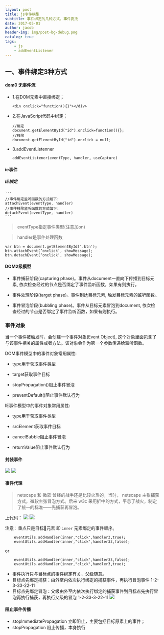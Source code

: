 ```yaml
---
layout: post
title: js事件模型
subtitle: 事件绑定的几种方式，事件委托
date: 2017-05-01
author: jacob
header-img: img/post-bg-debug.png
catalog: true
tags: 
    - js
    - addEventListener
---
```

## 一、事件绑定3种方式
 #### dom0 无事件流
 - 1.在DOM元素中直接绑定；
    ```
    <div onclick="function(){}"></div>
    ```
 - 2.在JavaScript代码中绑定；
    ```
    //绑定
    document.getElementById("id").onclick=function(){};
   //移除
    document.getElementById("id").onclick = null;
    ```
 - 3.addEventListenner
    ```
    addEventListener(eventType, handler, useCapture)
    ``` 
    
 #### ie事件

 ##### IE绑定

    ``` 
    //事件绑定监听函数的方式如下:
    attachEvent(eventType, handler)
    //事件移除监听函数的方式如下:
    detachEvent(eventType, handler)
    ```
>eventType指定事件类型(注意加on)

>handler是事件处理函数
```
var btn = document.getElementById('.btn');
btn.attachEvent(‘onclick’, showMessage);
btn.detachEvent(‘onclick’, showMessage);
```

#### DOM2级模型
- 事件捕获阶段(capturing phase)。事件从document一直向下传播到目标元素, 依次检查经过的节点是否绑定了事件监听函数，如果有则执行。

- 事件处理阶段(target phase)。事件到达目标元素, 触发目标元素的监听函数。

- 事件冒泡阶段(bubbling phase)。事件从目标元素冒泡到document, 依次检查经过的节点是否绑定了事件监听函数，如果有则执行。
  


### 事件对象
当一个事件被触发时，会创建一个事件对象(Event Object), 这个对象里面包含了与该事件相关的属性或者方法。该对象会作为第一个参数传递给监听函数。

DOM事件模型中的事件对象常用属性:

 - type用于获取事件类型

- target获取事件目标

- stopPropagation()阻止事件冒泡

- preventDefault()阻止事件默认行为

IE事件模型中的事件对象常用属性:

- type用于获取事件类型

- srcElement获取事件目标

- cancelBubble阻止事件冒泡

- returnValue阻止事件默认行为

#### 封装事件
![](https://ws4.sinaimg.cn/large/006tNc79ly1fqoth6t57sj31c60s40zm.jpg)
![](https://ws4.sinaimg.cn/large/006tNc79ly1fqoth8x7wdj31fo0tuq7w.jpg)

#### 事件代理

>netscape 和 微软 曾经的战争还是比较火热的，当时， netscape 主张捕获方式，微软主张冒泡方式。后来 w3c 采用折中的方式，平息了战火，制定了统一的标准——先捕获再冒泡。

上代码：
![](https://ws1.sinaimg.cn/large/006tNc79ly1fqotkhyi0fj31be0za46h.jpg)
![](https://ws4.sinaimg.cn/large/006tNc79ly1fqotlp6hoij31cs0qiaic.jpg)

注意：重点只是目标元素 即 `inner` 元素绑定的事件顺序。

```
    eventUtils.addHandler(inner,"click",handler3,true);
    eventUtils.addHandler(inner,"click",handler33,false);
```
 or
```
    eventUtils.addHandler(inner,"click",handler33,false);
    eventUtils.addHandler(inner,"click",handler3,true);
```
- 事件执行只与目标点的事件绑定有关，父级随意。
- 目标点先绑定捕获：由外至内依次执行绑定的捕获事件，再执行冒泡事件 1-2-3-33-22-11
- 目标点先绑定冒泡：父级由外至内依次执行绑定的捕获事件到目标点先执行冒泡再执行捕获，再执行父级的冒泡 1-2-33-3-22-11
![](https://ws2.sinaimg.cn/large/006tNc79ly1fqontdcdszj314c0ewdhm.jpg)
#### 阻止事件传播
-  stopImmediatePropagation 立即阻止，主要包括目标原素上的事件；
-  stopPropagation 阻止传播，本身执行